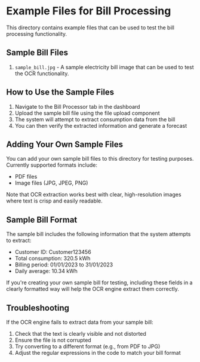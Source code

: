 # Example Files for Bill Processing

This directory contains example files that can be used to test the bill processing functionality.

## Sample Bill Files

1. `sample_bill.jpg` - A sample electricity bill image that can be used to test the OCR functionality.

## How to Use the Sample Files

1. Navigate to the Bill Processor tab in the dashboard
2. Upload the sample bill file using the file upload component
3. The system will attempt to extract consumption data from the bill
4. You can then verify the extracted information and generate a forecast

## Adding Your Own Sample Files

You can add your own sample bill files to this directory for testing purposes. Currently supported formats include:

- PDF files
- Image files (JPG, JPEG, PNG)

Note that OCR extraction works best with clear, high-resolution images where text is crisp and easily readable.

## Sample Bill Format

The sample bill includes the following information that the system attempts to extract:

- Customer ID: Customer123456
- Total consumption: 320.5 kWh
- Billing period: 01/01/2023 to 31/01/2023
- Daily average: 10.34 kWh

If you're creating your own sample bill for testing, including these fields in a clearly formatted way will help the OCR engine extract them correctly.

## Troubleshooting

If the OCR engine fails to extract data from your sample bill:

1. Check that the text is clearly visible and not distorted
2. Ensure the file is not corrupted
3. Try converting to a different format (e.g., from PDF to JPG)
4. Adjust the regular expressions in the code to match your bill format 